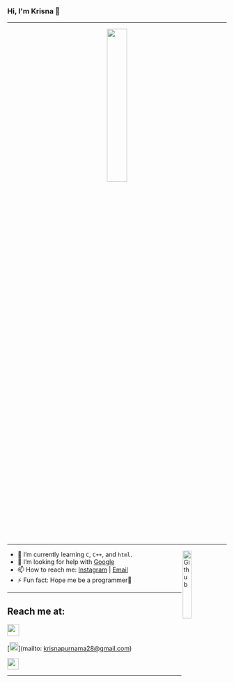 ### Hi, I'm Krisna 👋

---
<p align="center">
  <img src="https://media.giphy.com/media/9KCPkAcRqU9j2/giphy.gif" width="30%"><br>
</p>

---

<img width="20%" align="right" alt="Github" src="https://media.giphy.com/media/S8Nk7ygkbqD4c/giphy.gif" />

- 🌱 I’m currently learning `C`, `C++`, and `html`.
- 🤔 I’m looking for help with [Google](https://google.com)
- 📫 How to reach me: [Instagram](https://instagram.com/krsxishere) | [Email](krisnapurnama28@gmail.com)
- ⚡ Fun fact: Hope me be a programmer🙏

---
## Reach me at:

[<img width="27px" src="https://raw.githubusercontent.com/krsXishere/krsXishere/main/assets/telegram.png" />](https://t.me/KrsXishere)

[<img width="20px" src="https://raw.githubusercontent.com/krsXishere/krsXishere/main/assets/protonmail.png" />](mailto: krisnapurnama28@gmail.com)

[<img width="26px" src="https://raw.githubusercontent.com/krsXishere/krsXishere/main/assets/twitter.png" />](https://twitter.com/KrsnaZx)

---
